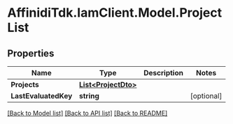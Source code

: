 # AffinidiTdk.IamClient.Model.ProjectList

## Properties

Name | Type | Description | Notes
------------ | ------------- | ------------- | -------------
**Projects** | [**List&lt;ProjectDto&gt;**](ProjectDto.md) |  | 
**LastEvaluatedKey** | **string** |  | [optional] 

[[Back to Model list]](../README.md#documentation-for-models) [[Back to API list]](../README.md#documentation-for-api-endpoints) [[Back to README]](../README.md)

